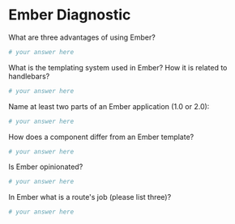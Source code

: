 # Ember Diagnostic

What are three advantages of using Ember?

```sh
# your answer here
```

What is the templating system used in Ember? How it is related to
handlebars?

```sh
# your answer here
```

Name at least two parts of an Ember application (1.0 or 2.0):

```sh
# your answer here
```

How does a component differ from an Ember template?

```sh
# your answer here
```

Is Ember opinionated?

```sh
# your answer here
```

In Ember what is a route's job (please list three)?

```sh
# your answer here
```
